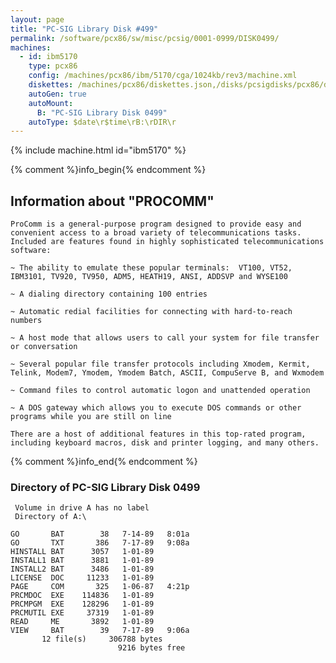 ```yaml
---
layout: page
title: "PC-SIG Library Disk #499"
permalink: /software/pcx86/sw/misc/pcsig/0001-0999/DISK0499/
machines:
  - id: ibm5170
    type: pcx86
    config: /machines/pcx86/ibm/5170/cga/1024kb/rev3/machine.xml
    diskettes: /machines/pcx86/diskettes.json,/disks/pcsigdisks/pcx86/diskettes.json
    autoGen: true
    autoMount:
      B: "PC-SIG Library Disk 0499"
    autoType: $date\r$time\rB:\rDIR\r
---
```


{% include machine.html id="ibm5170" %}

{% comment %}info_begin{% endcomment %}

## Information about "PROCOMM"

    ProComm is a general-purpose program designed to provide easy and
    convenient access to a broad variety of telecommunications tasks.
    Included are features found in highly sophisticated telecommunications
    software:
    
    ~ The ability to emulate these popular terminals:  VT100, VT52,
    IBM3101, TV920, TV950, ADM5, HEATH19, ANSI, ADDSVP and WYSE100
    
    ~ A dialing directory containing 100 entries
    
    ~ Automatic redial facilities for connecting with hard-to-reach
    numbers
    
    ~ A host mode that allows users to call your system for file transfer
    or conversation
    
    ~ Several popular file transfer protocols including Xmodem, Kermit,
    Telink, Modem7, Ymodem, Ymodem Batch, ASCII, CompuServe B, and Wxmodem
    
    ~ Command files to control automatic logon and unattended operation
    
    ~ A DOS gateway which allows you to execute DOS commands or other
    programs while you are still on line
    
    There are a host of additional features in this top-rated program,
    including keyboard macros, disk and printer logging, and many others.
{% comment %}info_end{% endcomment %}


### Directory of PC-SIG Library Disk 0499

     Volume in drive A has no label
     Directory of A:\

    GO       BAT        38   7-14-89   8:01a
    GO       TXT       386   7-17-89   9:08a
    HINSTALL BAT      3057   1-01-89
    INSTALL1 BAT      3881   1-01-89
    INSTALL2 BAT      3486   1-01-89
    LICENSE  DOC     11233   1-01-89
    PAGE     COM       325   1-06-87   4:21p
    PRCMDOC  EXE    114836   1-01-89
    PRCMPGM  EXE    128296   1-01-89
    PRCMUTIL EXE     37319   1-01-89
    READ     ME       3892   1-01-89
    VIEW     BAT        39   7-17-89   9:06a
           12 file(s)     306788 bytes
                            9216 bytes free
